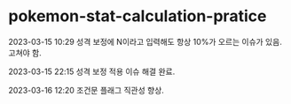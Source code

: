 # pokemon-stat-calculation-pratice

2023-03-15 10:29
성격 보정에 N이라고 입력해도 항상 10%가 오르는 이슈가 있음.
고쳐야 함.

2023-03-15 22:15
성격 보정 적용 이슈 해결 완료.

2023-03-16 12:20
조건문 플래그 직관성 향상.